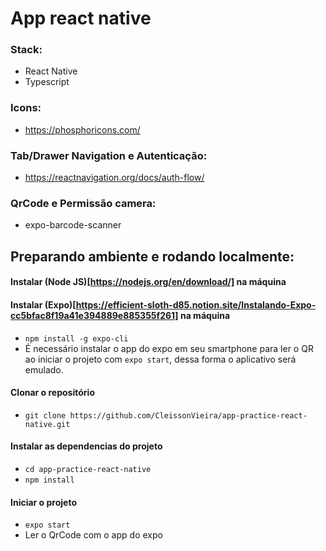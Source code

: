 # App react native

### Stack:
- React Native
- Typescript

### Icons:
- https://phosphoricons.com/

### Tab/Drawer Navigation e Autenticação:
- https://reactnavigation.org/docs/auth-flow/

### QrCode e Permissão camera:
- expo-barcode-scanner

## Preparando ambiente e rodando localmente:

#### Instalar (Node JS)[https://nodejs.org/en/download/] na máquina 

#### Instalar (Expo)[https://efficient-sloth-d85.notion.site/Instalando-Expo-cc5bfac8f19a41e394889e885355f261] na máquina
- `npm install -g expo-cli`
- É necessário instalar o app do expo em seu smartphone para ler o QR ao iniciar o projeto com `expo start`, dessa forma o aplicativo será emulado.

#### Clonar o repositório
- `git clone https://github.com/CleissonVieira/app-practice-react-native.git`

#### Instalar as dependencias do projeto
- `cd app-practice-react-native`
- `npm install`

#### Iniciar o projeto
- `expo start`
- Ler o QrCode com o app do expo
